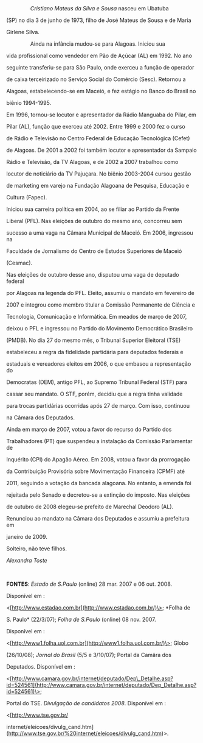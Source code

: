 

 



                *Cristiano Mateus da Silva e Sousa* nasceu em Ubatuba

(SP) no dia 3 de junho de 1973, filho de José Mateus de Sousa e de Maria

Girlene Silva.



                Ainda na infância mudou-se para Alagoas. Iniciou sua

vida profissional como vendedor em Pão de Açúcar (AL) em 1992. No ano

seguinte transferiu-se para São Paulo, onde exerceu a função de operador

de caixa terceirizado no Serviço Social do Comércio (Sesc). Retornou a

Alagoas, estabelecendo-se em Maceió, e fez estágio no Banco do Brasil no

biênio 1994-1995.



Em 1996, tornou-se locutor e apresentador da Rádio Manguaba do Pilar, em

Pilar (AL), função que exerceu até 2002. Entre 1999 e 2000 fez o curso

de Rádio e Televisão no Centro Federal de Educação Tecnológica (Cefet)

de Alagoas. De 2001 a 2002 foi também locutor e apresentador da Sampaio

Rádio e Televisão, da TV Alagoas, e de 2002 a 2007 trabalhou como

locutor de noticiário da TV Pajuçara. No biênio 2003-2004 cursou gestão

de marketing em varejo na Fundação Alagoana de Pesquisa, Educação e

Cultura (Fapec).



Iniciou sua carreira política em 2004, ao se filiar ao Partido da Frente

Liberal (PFL). Nas eleições de outubro do mesmo ano, concorreu sem

sucesso a uma vaga na Câmara Municipal de Maceió. Em 2006, ingressou na

Faculdade de Jornalismo do Centro de Estudos Superiores de Maceió

(Cesmac).



Nas eleições de outubro desse ano, disputou uma vaga de deputado federal

por Alagoas na legenda do PFL. Eleito, assumiu o mandato em fevereiro de

2007 e integrou como membro titular a Comissão Permanente de Ciência e

Tecnologia, Comunicação e Informática. Em meados de março de 2007,

deixou o PFL e ingressou no Partido do Movimento Democrático Brasileiro

(PMDB). No dia 27 do mesmo mês, o Tribunal Superior Eleitoral (TSE)

estabeleceu a regra da fidelidade partidária para deputados federais e

estaduais e vereadores eleitos em 2006, o que embasou a representação do

Democratas (DEM), antigo PFL, ao Supremo Tribunal Federal (STF) para

cassar seu mandato. O STF, porém, decidiu que a regra tinha validade

para trocas partidárias ocorridas após 27 de março. Com isso, continuou

na Câmara dos Deputados.



Ainda em março de 2007, votou a favor do recurso do Partido dos

Trabalhadores (PT) que suspendeu a instalação da Comissão Parlamentar de

Inquérito (CPI) do Apagão Aéreo. Em 2008, votou a favor da prorrogação

da Contribuição Provisória sobre Movimentação Financeira (CPMF) até

2011, seguindo a votação da bancada alagoana. No entanto, a emenda foi

rejeitada pelo Senado e decretou-se a extinção do imposto. Nas eleições

de outubro de 2008 elegeu-se prefeito de Marechal Deodoro (AL).

Renunciou ao mandato na Câmara dos Deputados e assumiu a prefeitura em

janeiro de 2009.



Solteiro, não teve filhos.



*Alexandra Toste*



 



**FONTES**: *Estado de S.Paulo* (online) 28 mar. 2007 e 06 out. 2008.

Disponível em :

\<[http://www.estadao.com.br](http://www.estadao.com.br/)\>; *Folha de

S. Paulo* (22/3/07); *Folha de S.Paulo* (online) 08 nov. 2007.

Disponível em :

\<[http://www1.folha.uol.com.br](http://www1.folha.uol.com.br/)\>; Globo

(26/10/08); *Jornal do Brasil* (5/5 e 3/10/07); Portal da Camâra dos

Deputados. Disponível em :

\<[http://www.camara.gov.br/internet/deputado/Dep\_Detalhe.asp?id=524561](http://www.camara.gov.br/internet/deputado/Dep_Detalhe.asp?id=524561)\>;

Portal do TSE. *Divulgação de candidatos 2008*. Disponível em :

\<[http://www.tse.gov.br/

internet/eleicoes/divulg\_cand.htm](http://www.tse.gov.br/%20internet/eleicoes/divulg_cand.htm)\>.



 



 



 



 



 



 

